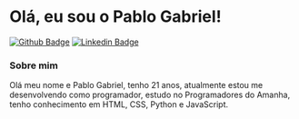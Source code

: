 # Olá, eu sou o Pablo Gabriel!

[![Github Badge](https://img.shields.io/badge/-Github-000?style=flat-square&logo=Github&logoColor=white&link=https://github.com/Pablog4)](https://github.com/Pablog4)
[![Linkedin Badge](https://img.shields.io/badge/-LinkedIn-blue?style=flat-square&logo=Linkedin&logoColor=white&link=https://www.linkedin.com/in/pablo-gabriel-pereira-dos-santos/)](https://www.linkedin.com/in/pablo-gabriel-pereira-dos-santos/)

### Sobre mim
Olá meu nome e Pablo Gabriel, tenho 21 anos, atualmente estou me desenvolvendo como programador, estudo no Programadores do Amanha, tenho conhecimento em HTML, CSS, Python e JavaScript. 
